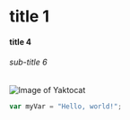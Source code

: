 # title 1
#### title 4
###### sub-title 6
![Image of Yaktocat](https://octodex.github.com/images/yaktocat.png)


``` javascript
var myVar = "Hello, world!";
```
